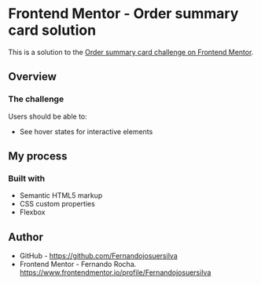 # Frontend Mentor - Order summary card solution

This is a solution to the [Order summary card challenge on Frontend Mentor](https://www.frontendmentor.io/challenges/order-summary-component-QlPmajDUj). 

## Overview

### The challenge

Users should be able to:

- See hover states for interactive elements

## My process

### Built with

- Semantic HTML5 markup
- CSS custom properties
- Flexbox

## Author

- GitHub - https://github.com/Fernandojosuersilva
- Frontend Mentor - Fernando Rocha. https://www.frontendmentor.io/profile/Fernandojosuersilva


